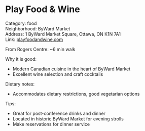 # Play Food & Wine

Category: food  
Neighborhood: ByWard Market  
Address: 1 ByWard Market Square, Ottawa, ON K1N 7A1  
Link: [playfoodandwine.com](https://playfoodandwine.com)  

From Rogers Centre: ~6 min walk

Why it is good:  
- Modern Canadian cuisine in the heart of ByWard Market  
- Excellent wine selection and craft cocktails  

Dietary notes:  
- Accommodates dietary restrictions, good vegetarian options  

Tips:  
- Great for post-conference drinks and dinner  
- Located in historic ByWard Market for evening strolls  
- Make reservations for dinner service